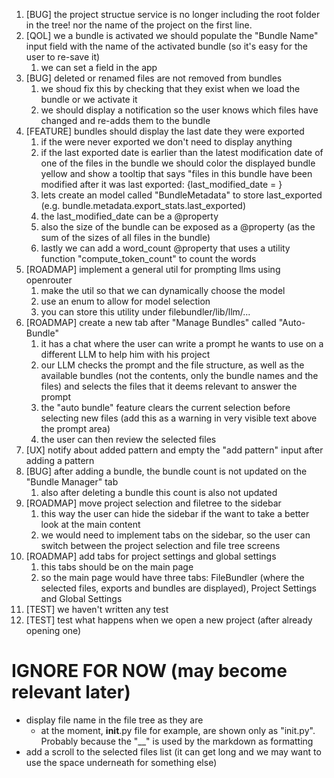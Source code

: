 1. [BUG] the project structue service is no longer including the root folder in the tree! nor the name of the project on the first line.
2. [QOL] we a bundle is activated we should populate the "Bundle Name" input field with the name of the activated bundle (so it's easy for the user to re-save it)
   1. we can set a field in the app
3. [BUG] deleted or renamed files are not removed from bundles
   1. we shoud fix this by checking that they exist when we load the bundle or we activate it
   2. we should display a notification so the user knows which files have changed and re-adds them to the bundle
4. [FEATURE] bundles should display the last date they were exported
   1. if the were never exported we don't need to display anything
   2. if the last exported date is earlier than the latest modification date of one of the files in the bundle we should color the displayed bundle yellow and show a tooltip that says "files in this bundle have been modified after it was last exported: {last_modified_date = }
   3. lets create an model called "BundleMetadata" to store last_exported (e.g. bundle.metadata.export_stats.last_exported)
   4. the last_modified_date can be a @property
   5. also the size of the bundle can be exposed as a @property (as the sum of the sizes of all files in the bundle)
   6. lastly we can add a word_count @property that uses a utility function "compute_token_count" to count the words
5. [ROADMAP] implement a general util for prompting llms using openrouter
   1. make the util so that we can dynamically choose the model
   2. use an enum to allow for model selection
   3. you can store this utility under filebundler/lib/llm/...
6. [ROADMAP] create a new tab after "Manage Bundles" called "Auto-Bundle"
   1. it has a chat where the user can write a prompt he wants to use on a different LLM to help him with his project
   2. our LLM checks the prompt and the file structure, as well as the available bundles (not the contents, only the bundle names and the files) and selects the files that it deems relevant to answer the prompt
   3. the "auto bundle" feature clears the current selection before selecting new files (add this as a warning in very visible text above the prompt area)
   4. the user can then review the selected files
7. [UX] notify about added pattern and empty the "add pattern" input after adding a pattern
8. [BUG] after adding a bundle, the bundle count is not updated on the "Bundle Manager" tab
   1. also after deleting a bundle this count is also not updated
9. [ROADMAP] move project selection and filetree to the sidebar
   1.  this way the user can hide the sidebar if the want to take a better look at the main content
   2.  we would need to implement tabs on the sidebar, so the user can switch between the project selection and file tree screens
10. [ROADMAP] add tabs for project settings and global settings
    1.  this tabs should be on the main page
    2.  so the main page would have three tabs: FileBundler (where the selected files, exports and bundles are displayed), Project Settings and Global Settings
11. [TEST] we haven't written any test
12. [TEST] test what happens when we open a new project (after already opening one)


# IGNORE FOR NOW (may become relevant later)
- display file name in the file tree as they are
  - at the moment, __init__.py file for example, are shown only as "init.py". Probably because the "__" is used by the markdown as formatting
- add a scroll to the selected files list (it can get long and we may want to use the space underneath for something else)